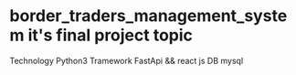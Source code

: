 # border_traders_management_system it's final project topic
Technology 
Python3 
Tramework FastApi && react js 
DB mysql

